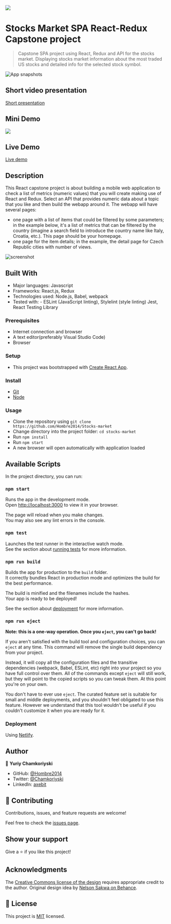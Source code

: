![](https://img.shields.io/badge/Microverse-blueviolet)

# Stocks Market SPA React-Redux Capstone project

> Capstone SPA project using React, Redux and API for the stocks market. Displaying stocks market information about the most traded US stocks and detailed info for the selected stock symbol.

![App snapshots](./src/images/app_snapshots.jpg)

## Short video presentation

[Short presentation](https://www.loom.com/share/45553fc5b9fa42e7b7e9e39982558011)

## Mini Demo

![](./src/images/Mini%20Demo.gif)

## Live Demo

[Live demo](https://stocks-market-data.netlify.app/)

## Description

This React capstone project is about building a mobile web application to check a list of metrics (numeric values) that you will create making use of React and Redux. Select an API that provides numeric data about a topic that you like and then build the webapp around it. The webapp will have several pages:

- one page with a list of items that could be filtered by some parameters; in the example below, it's a list of metrics that can be filtered by the country (imagine a search field to introduce the country name like Italy, Croatia, etc.). This page should be your homepage.
- one page for the item details; in the example, the detail page for Czech Republic cities with number of views.

![screenshot](./src/images/metrics_app.png)

## Built With

- Major languages: Javascript
- Frameworks: React.js, Redux
- Technologies used: Node.js, Babel, webpack
- Tested with: - ESLint (JavaScript linting), Stylelint (style linting) Jest, React Testing Library

### Prerequisites

- Internet connection and browser
- A text editor(preferably Visual Studio Code)
- Browser

### Setup

- This project was bootstrapped with [Create React App](https://github.com/facebook/create-react-app).

### Install

- [Git](https://git-scm.com/downloads)
- [Node](https://nodejs.org/en/download/)

### Usage

- Clone the repository using `git clone https://github.com/Hombre2014/Stocks-market`
- Change directory into the project folder: `cd stocks-market`
- Run `npm install`
- Run `npm start`
- A new browser will open automatically with application loaded

## Available Scripts

In the project directory, you can run:

### `npm start`

Runs the app in the development mode.\
Open [http://localhost:3000](http://localhost:3000) to view it in your browser.

The page will reload when you make changes.\
You may also see any lint errors in the console.

### `npm test`

Launches the test runner in the interactive watch mode.\
See the section about [running tests](https://facebook.github.io/create-react-app/docs/running-tests) for more information.

### `npm run build`

Builds the app for production to the `build` folder.\
It correctly bundles React in production mode and optimizes the build for the best performance.

The build is minified and the filenames include the hashes.\
Your app is ready to be deployed!

See the section about [deployment](https://facebook.github.io/create-react-app/docs/deployment) for more information.

### `npm run eject`

**Note: this is a one-way operation. Once you `eject`, you can't go back!**

If you aren't satisfied with the build tool and configuration choices, you can `eject` at any time. This command will remove the single build dependency from your project.

Instead, it will copy all the configuration files and the transitive dependencies (webpack, Babel, ESLint, etc) right into your project so you have full control over them. All of the commands except `eject` will still work, but they will point to the copied scripts so you can tweak them. At this point you're on your own.

You don't have to ever use `eject`. The curated feature set is suitable for small and middle deployments, and you shouldn't feel obligated to use this feature. However we understand that this tool wouldn't be useful if you couldn't customize it when you are ready for it.

### Deployment

Using [Netlify](https://app.netlify.com/).

## Author

👤 **Yuriy Chamkoriyski**

- GitHub: [@Hombre2014](https://github.com/Hombre2014)
- Twitter: [@Chamkoriyski](https://twitter.com/Chamkoriyski)
- LinkedIn: [axebit](https://linkedin.com/in/axebit)

## 🤝 Contributing

Contributions, issues, and feature requests are welcome!

Feel free to check the [issues page](https://github.com/Hombre2014/space-travelers/issues).

## Show your support

Give a ⭐️ if you like this project!

## Acknowledgments

The [Creative Commons license of the design](https://creativecommons.org/licenses/by-nc/4.0/) requires appropriate credit to the author.
Original design idea by [Nelson Sakwa on Behance](https://www.behance.net/sakwadesignstudio).

## 📝 License

This project is [MIT](./license.md) licensed.